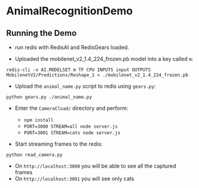 # AnimalRecognitionDemo

## Running the Demo

* run redis with RedisAI and RedisGears loaded.

* Uploaded the mobilenet_v2_1.4_224_frozen.pb model into a key called `m`:
```
redis-cli -x AI.MODELSET m TF CPU INPUTS input OUTPUTS MobilenetV2/Predictions/Reshape_1 < ./mobilenet_v2_1.4_224_frozen.pb
```

* Upload the `animal_name.py` script to redis using `gears.py`:
```
python gears.py ./animal_name.py
```

* Enter the `CameraCload/` directory and perform:
	* `npm install`
	* `PORT=3000 STREAM=all node server.js`
	* `PORT=3001 STREAM=cats node server.js`

* Start streaming frames to the redis:
```
python read_camera.py
```

* On `http://localhost:3000` you will be able to see all the captured frames
* On `http://localhost:3001` you will see only cats

